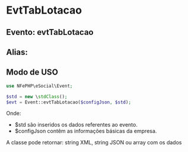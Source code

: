 # EvtTabLotacao

## Evento: evtTabLotacao

## Alias: 


## Modo de USO

```php
use NFePHP\eSocial\Event;

$std = new \stdClass();
$evt = Event::evtTabLotacao($configJson, $std);
```

Onde:
- $std são inseridos os dados referentes ao evento.
- $configJson contêm as informações básicas da empresa.

A classe pode retornar: string XML, string JSON ou array com os dados
